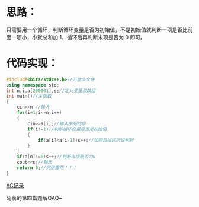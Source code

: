 # 思路：
只需要用一个循环，判断循环变量是否为初始值，不是初始值就判断一项是否比前面一项小，小就总和加 $1$，循环后再判断末项是否为 $0$ 即可。

# 代码实现：

```cpp
#include<bits/stdc++.h>//万能头文件
using namespace std;
int n,i,a[200001],s;//定义变量和数组
int main()//主函数
{
	cin>>n;//输入
	for(i=1;i<=n;i++)
	{
		cin>>a[i];//输入序列的项
		if(i!=1)//判断循环变量是否是初始值
		{
			if(a[i]<a[i-1])s++;//如题目描述所说判断
		}
	}
	if(a[n]!=0)s++;//判断末项是否为0
	cout<<s;//输出
	return 0;//完结撒花！！！
}
```

[AC记录](https://www.luogu.com.cn/record/113915730)

蒟蒻的第四篇题解QAQ~